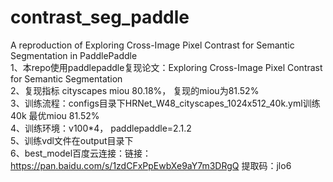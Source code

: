 # contrast_seg_paddle  
A reproduction of Exploring Cross-Image Pixel Contrast for Semantic Segmentation in PaddlePaddle    
1、本repo使用paddlepaddle复现论文：Exploring Cross-Image Pixel Contrast for Semantic Segmentation    
2、复现指标 cityscapes miou 80.18%， 复现的miou为81.52%     
3、训练流程：configs目录下HRNet_W48_cityscapes_1024x512_40k.yml训练40k 最优miou 81.52%  
4、训练环境：v100*4， paddlepaddle=2.1.2    
5、训练vdl文件在output目录下  
6、best_model百度云连接：链接：https://pan.baidu.com/s/1zdCFxPpEwbXe9aY7m3DRgQ 提取码：jlo6  
